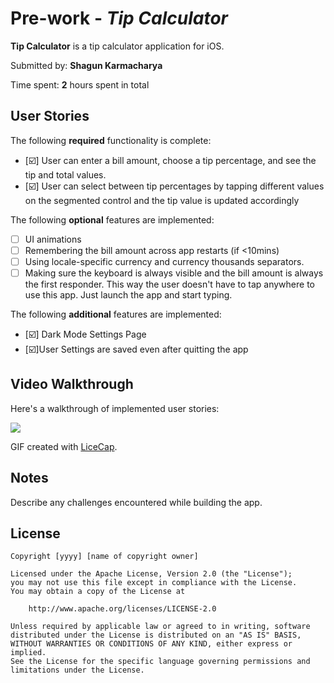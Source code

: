 # Pre-work - *Tip Calculator*

**Tip Calculator** is a tip calculator application for iOS.

Submitted by: **Shagun Karmacharya**

Time spent: **2** hours spent in total

## User Stories

The following **required** functionality is complete:

* [☑️] User can enter a bill amount, choose a tip percentage, and see the tip and total values.
* [☑️] User can select between tip percentages by tapping different values on the segmented control and the tip value is updated accordingly

The following **optional** features are implemented:

* [ ] UI animations
* [ ] Remembering the bill amount across app restarts (if <10mins)
* [ ] Using locale-specific currency and currency thousands separators.
* [ ] Making sure the keyboard is always visible and the bill amount is always the first responder. This way the user doesn't have to tap anywhere to use this app. Just launch the app and start typing.

The following **additional** features are implemented:

- [☑️] Dark Mode Settings Page
- [☑️]User Settings are saved even after quitting the app

## Video Walkthrough

Here's a walkthrough of implemented user stories:

![](https://i.imgur.com/T2UAGU4.gif)

GIF created with [LiceCap](http://www.cockos.com/licecap/).

## Notes

Describe any challenges encountered while building the app.

## License

    Copyright [yyyy] [name of copyright owner]

    Licensed under the Apache License, Version 2.0 (the "License");
    you may not use this file except in compliance with the License.
    You may obtain a copy of the License at

        http://www.apache.org/licenses/LICENSE-2.0

    Unless required by applicable law or agreed to in writing, software
    distributed under the License is distributed on an "AS IS" BASIS,
    WITHOUT WARRANTIES OR CONDITIONS OF ANY KIND, either express or implied.
    See the License for the specific language governing permissions and
    limitations under the License.
